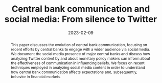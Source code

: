 ---
abstract: "This paper discusses the evolution of central bank communication, focusing on recent efforts by central banks to engage with a wider audience via social media. We document the social media presence of major central banks and discuss how analyzing Twitter content by and about monetary policy makers can inform about the effectiveness of communication in influencing beliefs. We focus on recent techniques employed in analyzing social media content in order to understand how central bank communication affects expectations and, subsequently, behavior in financial markets."

abstract_short: "This paper examines the evolution of central bank communication, particularly their use of social media to reach wider audiences. It analyzes Twitter content related to monetary policy to assess how central bank communication impacts expectations and financial market behavior."

authors:
  - name: Donato Masciandaro
    url: https://faculty.unibocconi.it/donatomasciandaro/
  - name: Oana Peia
    url: https://oanapeiablog.wordpress.com/
  - name: Davide Romelli
date: '2023-02-09'

highlight: false

image:
  caption: '🐦 Central bank communication and social media 🏛️'
  focal_point: ""
  preview_only: false

math: false
projects: []
publication: Journal of Economic Surveys
publication_short: JES
# Publication type.
# Legend: 0 = Uncategorized; 1 = Conference paper; 2 = Journal article;
# 3 = Preprint / Working Paper; 4 = Report; 5 = Book; 6 = Book section;
# 7 = Thesis; 8 = Patent
publication_types: ["2"]
selected: true
title: 'Central bank communication and social media: From silence to Twitter'
url_code: ''
links:
  - name: Article - Open Access
    url: https://doi.org/10.1111/joes.12550
  - name: SUERF Policy Brief
    url: https://www.suerf.org/suer-policy-brief/58899/new-frontiers-in-monetary-policy-communication-discovering-central-bank-tweeting
  - name: VoxEU
    url: https://cepr.org/voxeu/columns/monetary-policy-communication-uncovering-central-bank-tweeting
url_dataset: ''
url_pdf: ''
url_poster: ''
url_preprint: ''
url_project: ''
url_slides: ''
url_source: ''
url_video: ''
---